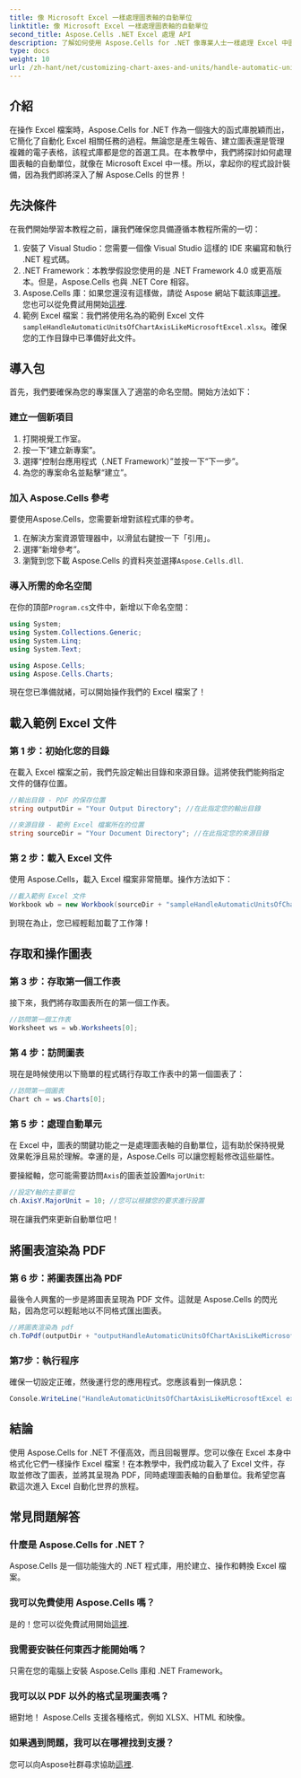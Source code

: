```yaml
---
title: 像 Microsoft Excel 一樣處理圖表軸的自動單位
linktitle: 像 Microsoft Excel 一樣處理圖表軸的自動單位
second_title: Aspose.Cells .NET Excel 處理 API
description: 了解如何使用 Aspose.Cells for .NET 像專業人士一樣處理 Excel 中圖表軸的自動單位！包括逐步教程。
type: docs
weight: 10
url: /zh-hant/net/customizing-chart-axes-and-units/handle-automatic-units-of-chart-axis-like-microsoft-excel/
---
```

## 介紹

在操作 Excel 檔案時，Aspose.Cells for .NET 作為一個強大的函式庫脫穎而出，它簡化了自動化 Excel 相關任務的過程。無論您是產生報告、建立圖表還是管理複雜的電子表格，該程式庫都是您的首選工具。在本教學中，我們將探討如何處理圖表軸的自動單位，就像在 Microsoft Excel 中一樣。所以，拿起你的程式設計裝備，因為我們即將深入了解 Aspose.Cells 的世界！

## 先決條件

在我們開始學習本教程之前，讓我們確保您具備遵循本教程所需的一切：

1. 安裝了 Visual Studio：您需要一個像 Visual Studio 這樣的 IDE 來編寫和執行 .NET 程式碼。
2. .NET Framework：本教學假設您使用的是 .NET Framework 4.0 或更高版本。但是，Aspose.Cells 也與 .NET Core 相容。
3.  Aspose.Cells 庫：如果您還沒有這樣做，請從 Aspose 網站下載該庫[這裡](https://releases.aspose.com/cells/net/)。您也可以從免費試用開始[這裡](https://releases.aspose.com/).
4. 範例 Excel 檔案：我們將使用名為的範例 Excel 文件`sampleHandleAutomaticUnitsOfChartAxisLikeMicrosoftExcel.xlsx`。確保您的工作目錄中已準備好此文件。

## 導入包

首先，我們要確保為您的專案匯入了適當的命名空間。開始方法如下：

### 建立一個新項目

1. 打開視覺工作室。
2. 按一下“建立新專案”。
3. 選擇“控制台應用程式（.NET Framework）”並按一下“下一步”。
4. 為您的專案命名並點擊“建立”。

### 加入 Aspose.Cells 參考

要使用Aspose.Cells，您需要新增對該程式庫的參考。

1. 在解決方案資源管理器中，以滑鼠右鍵按一下「引用」。
2. 選擇“新增參考”。
3. 瀏覽到您下載 Aspose.Cells 的資料夾並選擇`Aspose.Cells.dll`.

### 導入所需的命名空間

在你的頂部`Program.cs`文件中，新增以下命名空間：

```csharp
using System;
using System.Collections.Generic;
using System.Linq;
using System.Text;

using Aspose.Cells;
using Aspose.Cells.Charts;
```

現在您已準備就緒，可以開始操作我們的 Excel 檔案了！

## 載入範例 Excel 文件

### 第 1 步：初始化您的目錄

在載入 Excel 檔案之前，我們先設定輸出目錄和來源目錄。這將使我們能夠指定文件的儲存位置。

```csharp
//輸出目錄 - PDF 的保存位置
string outputDir = "Your Output Directory"; //在此指定您的輸出目錄

//來源目錄 - 範例 Excel 檔案所在的位置
string sourceDir = "Your Document Directory"; //在此指定您的來源目錄
```

### 第 2 步：載入 Excel 文件

使用 Aspose.Cells，載入 Excel 檔案非常簡單。操作方法如下：

```csharp
//載入範例 Excel 文件
Workbook wb = new Workbook(sourceDir + "sampleHandleAutomaticUnitsOfChartAxisLikeMicrosoftExcel.xlsx");
```

到現在為止，您已經輕鬆加載了工作簿！

## 存取和操作圖表

### 第 3 步：存取第一個工作表

接下來，我們將存取圖表所在的第一個工作表。 

```csharp
//訪問第一個工作表
Worksheet ws = wb.Worksheets[0];
```

### 第 4 步：訪問圖表

現在是時候使用以下簡單的程式碼行存取工作表中的第一個圖表了：

```csharp
//訪問第一個圖表
Chart ch = ws.Charts[0];
```

### 第 5 步：處理自動單元

在 Excel 中，圖表的關鍵功能之一是處理圖表軸的自動單位，這有助於保持視覺效果乾淨且易於理解。幸運的是，Aspose.Cells 可以讓您輕鬆修改這些屬性。

要操縱軸，您可能需要訪問`Axis`的圖表並設置`MajorUnit`:

```csharp
//設定Y軸的主要單位
ch.AxisY.MajorUnit = 10; //您可以根據您的要求進行設置
```

現在讓我們來更新自動單位吧！

## 將圖表渲染為 PDF

### 第 6 步：將圖表匯出為 PDF

最後令人興奮的一步是將圖表呈現為 PDF 文件。這就是 Aspose.Cells 的閃光點，因為您可以輕鬆地以不同格式匯出圖表。

```csharp
//將圖表渲染為 pdf
ch.ToPdf(outputDir + "outputHandleAutomaticUnitsOfChartAxisLikeMicrosoftExcel.pdf");
```

### 第7步：執行程序

確保一切設定正確，然後運行您的應用程式。您應該看到一條訊息：

```csharp
Console.WriteLine("HandleAutomaticUnitsOfChartAxisLikeMicrosoftExcel executed successfully.");
```

## 結論

使用 Aspose.Cells for .NET 不僅高效，而且回報豐厚。您可以像在 Excel 本身中格式化它們一樣操作 Excel 檔案！在本教學中，我們成功載入了 Excel 文件，存取並修改了圖表，並將其呈現為 PDF，同時處理圖表軸的自動單位。我希望您喜歡這次進入 Excel 自動化世界的旅程。

## 常見問題解答

### 什麼是 Aspose.Cells for .NET？
Aspose.Cells 是一個功能強大的 .NET 程式庫，用於建立、操作和轉換 Excel 檔案。

### 我可以免費使用 Aspose.Cells 嗎？
是的！您可以從免費試用開始[這裡](https://releases.aspose.com/).

### 我需要安裝任何東西才能開始嗎？
只需在您的電腦上安裝 Aspose.Cells 庫和 .NET Framework。

### 我可以以 PDF 以外的格式呈現圖表嗎？
絕對地！ Aspose.Cells 支援各種格式，例如 XLSX、HTML 和映像。

### 如果遇到問題，我可以在哪裡找到支援？
您可以向Aspose社群尋求協助[這裡](https://forum.aspose.com/c/cells/9).